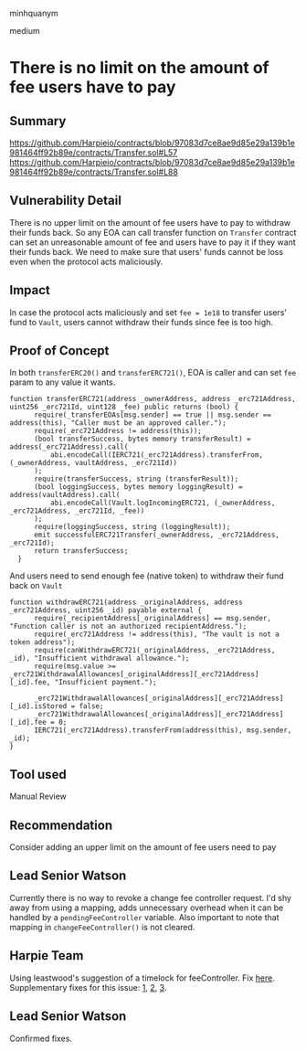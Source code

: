 minhquanym

medium

# There is no limit on the amount of fee users have to pay

## Summary

https://github.com/Harpieio/contracts/blob/97083d7ce8ae9d85e29a139b1e981464ff92b89e/contracts/Transfer.sol#L57
https://github.com/Harpieio/contracts/blob/97083d7ce8ae9d85e29a139b1e981464ff92b89e/contracts/Transfer.sol#L88

## Vulnerability Detail

There is no upper limit on the amount of fee users have to pay to withdraw their funds back. So any EOA can call transfer function on `Transfer` contract can set an unreasonable amount of fee and users have to pay it if they want their funds back. We need to make sure that users' funds cannot be loss even when the protocol acts maliciously. 

## Impact

In case the protocol acts maliciously and set `fee = 1e18` to transfer users' fund to `Vault`, users cannot withdraw their funds since fee is too high.

## Proof of Concept

In both `transferERC20()` and `transferERC721()`, EOA is caller and can set `fee` param to any value it wants. 
```solidity
function transferERC721(address _ownerAddress, address _erc721Address, uint256 _erc721Id, uint128 _fee) public returns (bool) {
      require(_transferEOAs[msg.sender] == true || msg.sender == address(this), "Caller must be an approved caller.");
      require(_erc721Address != address(this));
      (bool transferSuccess, bytes memory transferResult) = address(_erc721Address).call(
          abi.encodeCall(IERC721(_erc721Address).transferFrom, (_ownerAddress, vaultAddress, _erc721Id))
      );
      require(transferSuccess, string (transferResult));
      (bool loggingSuccess, bytes memory loggingResult) = address(vaultAddress).call(
          abi.encodeCall(Vault.logIncomingERC721, (_ownerAddress, _erc721Address, _erc721Id, _fee))
      );
      require(loggingSuccess, string (loggingResult));
      emit successfulERC721Transfer(_ownerAddress, _erc721Address, _erc721Id);
      return transferSuccess;
  }
```

And users need to send enough fee (native token) to withdraw their fund back on `Vault`
```solidity
function withdrawERC721(address _originalAddress, address _erc721Address, uint256 _id) payable external {
      require(_recipientAddress[_originalAddress] == msg.sender, "Function caller is not an authorized recipientAddress.");
      require(_erc721Address != address(this), "The vault is not a token address");
      require(canWithdrawERC721(_originalAddress, _erc721Address, _id), "Insufficient withdrawal allowance.");
      require(msg.value >= _erc721WithdrawalAllowances[_originalAddress][_erc721Address][_id].fee, "Insufficient payment.");

      _erc721WithdrawalAllowances[_originalAddress][_erc721Address][_id].isStored = false;
      _erc721WithdrawalAllowances[_originalAddress][_erc721Address][_id].fee = 0;
      IERC721(_erc721Address).transferFrom(address(this), msg.sender, _id);
}
```

## Tool used

Manual Review

## Recommendation

Consider adding an upper limit on the amount of fee users need to pay

## Lead Senior Watson

Currently there is no way to revoke a change fee controller request. I'd shy away from using a mapping, adds unnecessary overhead when it can be handled by a `pendingFeeController` variable. Also important to note that mapping in `changeFeeController()` is not cleared.

## Harpie Team

Using leastwood's suggestion of a timelock for feeController. Fix [here](https://github.com/Harpieio/contracts/pull/4/commits/9b75a000f6cb0798e650f1433012b2b52f7a0e2b). Supplementary fixes for this issue: 
[1](https://github.com/Harpieio/contracts/pull/4/commits/c60dc166aab6f7067379ea3f1e39be2ae17cc2dc), 
[2](https://github.com/Harpieio/contracts/pull/4/commits/ea97548c379ec9b48e42724a52a1ee7bd4cce6b7), 
[3](https://github.com/Harpieio/contracts/pull/4/commits/8cfc07577c49eb0b0713fb5499ea9313153c2c7c). 

## Lead Senior Watson

Confirmed fixes. 
